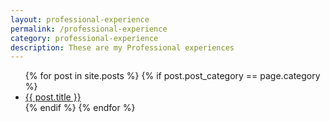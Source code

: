 ```yaml
---
layout: professional-experience
permalink: /professional-experience
category: professional-experience
description: These are my Professional experiences
---
```



<ul>
    {% for post in site.posts %}
        {% if post.post_category == page.category %}
            <li>
            <a href="{{ post.url }}">{{ post.title }}</a>
            </li>
        {% endif %}
    {% endfor %}
</ul>